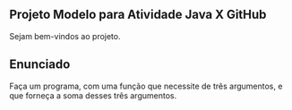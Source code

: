 ## Projeto Modelo para Atividade Java X GitHub

Sejam bem-vindos ao projeto.

## Enunciado

Faça um programa, com uma função que necessite de três argumentos, e que forneça a soma desses três argumentos.